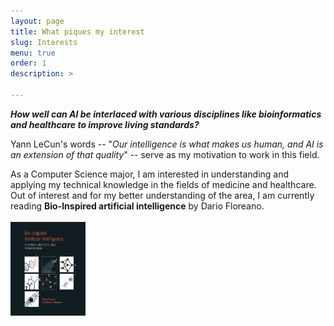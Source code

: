 ```yaml
---
layout: page
title: What piques my interest
slug: Interests
menu: true
order: 1
description: >
   
---
```

  **_How well can AI be interlaced with various disciplines like bioinformatics and healthcare to improve living standards?_**

Yann LeCun's words -- "*Our intelligence is what makes us human, and AI is an extension of that quality*" -- serve as my motivation to work in this field.  

As a Computer Science major, I am interested in understanding and applying my technical knowledge in the fields of medicine and healthcare. Out of interest and for my better understanding of the area, I am currently reading **Bio-Inspired artificial intelligence** by Dario Floreano.
<br><br>
<a href="http://www.dschool.ir/files/__Bio_Inspired_Artificial_Intelligence__Theories__Methods__and_Technologies__Intelligent_Robotics_and_Autonomous_Agents_.pdf" style="text-align:center"><img src="/assets/img/bio_AI.jpg" height = "150" width="120"/></a>








